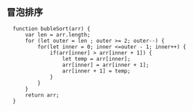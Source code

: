 ## 冒泡排序

      function bubleSort(arr) {
          var len = arr.length;
          for (let outer = len ; outer >= 2; outer--) {
              for(let inner = 0; inner <=outer - 1; inner++) {
                  if(arr[inner] > arr[inner + 1]) {
                      let temp = arr[inner];
                      arr[inner] = arr[inner + 1];
                      arr[inner + 1] = temp;
                  }
              }
          }
          return arr;
      }
